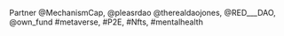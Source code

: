Partner @MechanismCap, @pleasrdao @therealdaojones, @RED___DAO, @own_fund #metaverse, #P2E, #Nfts, #mentalhealth